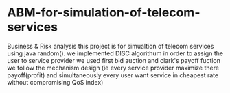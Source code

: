 # ABM-for-simulation-of-telecom-services
Business &amp; Risk  analysis 
this project is for simualtion of telecom services using java random().
we implemented DISC algorithum in order to assign the user to service provider
we used first bid auction and clark's payoff fuction 
we follow the mechanism design (ie every service provider maximize there payoff(profit) and simultaneously every user want service in cheapest rate without compromising QoS index)
